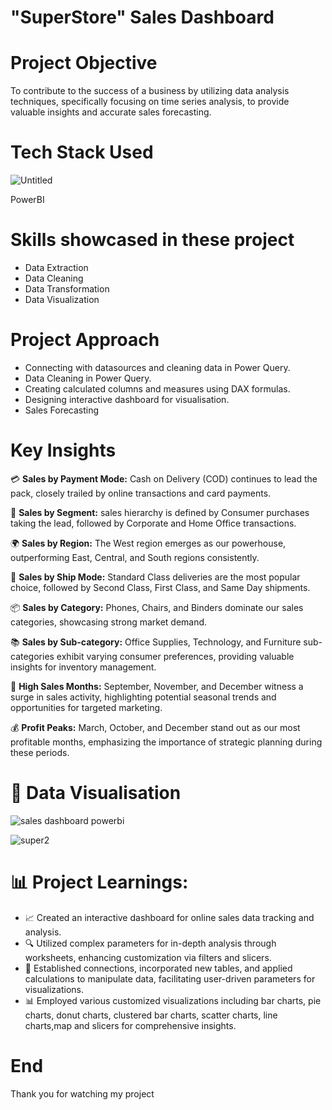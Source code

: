#  "SuperStore" Sales Dashboard

#  Project Objective 

To contribute to the success of a business by utilizing data analysis techniques, specifically focusing on time series analysis, to provide valuable insights and accurate sales forecasting.

# Tech Stack Used

![Untitled](https://github.com/harshitgahlaut/Madhav_E_Commerce_Sales_Dashboard_PowerBI/assets/142779836/cebb1251-93c5-46b3-8d9c-4957e1d844cf)

PowerBI

# Skills showcased in these project

- Data Extraction
- Data Cleaning
- Data Transformation
- Data Visualization


#  Project Approach

- Connecting with datasources and cleaning data in Power Query.
- Data Cleaning in Power Query.
- Creating calculated columns and measures using DAX formulas.
- Designing interactive dashboard for visualisation.
- Sales Forecasting

# Key Insights

💳 **Sales by Payment Mode:** Cash on Delivery (COD) continues to lead the pack, closely trailed by online transactions and card payments.

🏢 **Sales by Segment:** sales hierarchy is defined by Consumer purchases taking the lead, followed by Corporate and Home Office transactions.

🌍 **Sales by Region:** The West region emerges as our powerhouse, outperforming East, Central, and South regions consistently.

🚚 **Sales by Ship Mode:** Standard Class deliveries are the most popular choice, followed by Second Class, First Class, and Same Day shipments.

📦 **Sales by Category:** Phones, Chairs, and Binders dominate our sales categories, showcasing strong market demand.

📚 **Sales by Sub-category:** Office Supplies, Technology, and Furniture sub-categories exhibit varying consumer preferences, providing valuable insights for inventory management.

📆 **High Sales Months:** September, November, and December witness a surge in sales activity, highlighting potential seasonal trends and opportunities for targeted marketing.

💰 **Profit Peaks:** March, October, and December stand out as our most profitable months, emphasizing the importance of strategic planning during these periods.

# 📸 Data Visualisation

![sales dashboard powerbi](https://github.com/user-attachments/assets/322641d1-8be8-4054-9273-f570a84a3ce7)

![super2](https://github.com/harshitgahlaut/SuperStore_Sales_Dashboard_PowerBI/assets/142779836/9bec9761-6b89-4772-ba61-40ad5180346f)

# 📊 **Project Learnings:**
- 📈 Created an interactive dashboard for online sales data tracking and analysis.
- 🔍 Utilized complex parameters for in-depth analysis through worksheets, enhancing customization via filters and slicers.
- 🔄 Established connections, incorporated new tables, and applied calculations to manipulate data, facilitating user-driven parameters for visualizations.
- 📊 Employed various customized visualizations including bar charts, pie charts, donut charts, clustered bar charts, scatter charts, line charts,map and slicers for comprehensive insights.

  

# End
Thank you for watching my project



